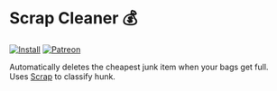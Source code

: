 # Scrap Cleaner :moneybag:
[![Install](http://img.shields.io/badge/install-twitch-blueviolet)](https://www.curseforge.com/wow/addons/scrap-cleaner/files)
[![Patreon](http://img.shields.io/badge/donate-patreon-orange)](https://www.patreon.com/jaliborc)

Automatically deletes the cheapest junk item when your bags get full.  
Uses [Scrap](https://github.com/Jaliborc/Scrap) to classify hunk.
